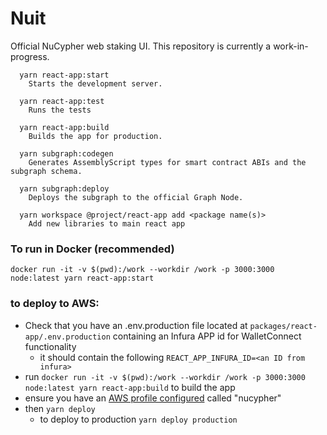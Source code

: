 # Nuit

Official NuCypher web staking UI.  This repository is currently a work-in-progress.

```
  yarn react-app:start
    Starts the development server.

  yarn react-app:test
    Runs the tests

  yarn react-app:build
    Builds the app for production.

  yarn subgraph:codegen
    Generates AssemblyScript types for smart contract ABIs and the subgraph schema.

  yarn subgraph:deploy
    Deploys the subgraph to the official Graph Node.

  yarn workspace @project/react-app add <package name(s)>
    Add new libraries to main react app
```

### To run in Docker (recommended)

```
docker run -it -v $(pwd):/work --workdir /work -p 3000:3000  node:latest yarn react-app:start

```


### to deploy to AWS:

* Check that you have an .env.production file located at `packages/react-app/.env.production` containing an Infura APP id for WalletConnect functionality
  * it should contain the following `REACT_APP_INFURA_ID=<an ID from infura>`
* run `docker run -it -v $(pwd):/work --workdir /work -p 3000:3000  node:latest yarn react-app:build` to build the app
* ensure you have an [AWS profile configured](https://docs.aws.amazon.com/cli/latest/userguide/cli-configure-profiles.html) called "nucypher"
* then `yarn deploy`
   * to deploy to production `yarn deploy production`
